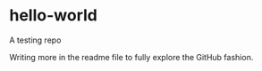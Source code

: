 # hello-world
A testing repo


Writing more in the readme file to fully explore the GitHub fashion.
